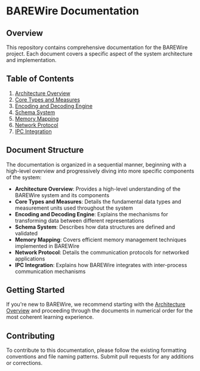 # BAREWire Documentation

## Overview

This repository contains comprehensive documentation for the BAREWire project. Each document covers a specific aspect of the system architecture and implementation.

## Table of Contents

1. [Architecture Overview](./00%20Architecture%20Overview.md)
2. [Core Types and Measures](./01%20Core%20Types%20and%20Measures.md)
3. [Encoding and Decoding Engine](./02%20Encoding%20and%20Decoding%20Engine.md)
4. [Schema System](./03%20Schema%20System.md)
5. [Memory Mapping](./04%20Memory%20Mapping.md)
6. [Network Protocol](./05%20Network%20Protocol.md)
7. [IPC Integration](./06%20IPC%20Integration.md)

## Document Structure

The documentation is organized in a sequential manner, beginning with a high-level overview and progressively diving into more specific components of the system:

- **Architecture Overview**: Provides a high-level understanding of the BAREWire system and its components
- **Core Types and Measures**: Details the fundamental data types and measurement units used throughout the system
- **Encoding and Decoding Engine**: Explains the mechanisms for transforming data between different representations
- **Schema System**: Describes how data structures are defined and validated
- **Memory Mapping**: Covers efficient memory management techniques implemented in BAREWire
- **Network Protocol**: Details the communication protocols for networked applications
- **IPC Integration**: Explains how BAREWire integrates with inter-process communication mechanisms

## Getting Started

If you're new to BAREWire, we recommend starting with the [Architecture Overview](./00%20Architecture%20Overview.md) and proceeding through the documents in numerical order for the most coherent learning experience.

## Contributing

To contribute to this documentation, please follow the existing formatting conventions and file naming patterns. Submit pull requests for any additions or corrections.